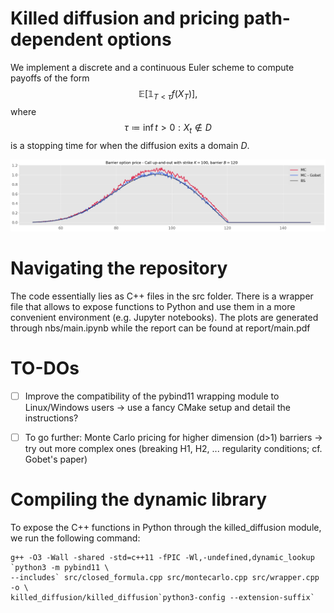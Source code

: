 # Killed diffusion and pricing path-dependent options

We implement a discrete and a continuous Euler scheme to compute payoffs of the form $$\mathbb{E}\left[\mathbb{1}_{T < \tau} f(X_T)\right],$$ where $$\tau \coloneqq \inf {{t > 0 : X_t \notin D }}$$ is a stopping time for when the diffusion exits a domain $D$.

![Call up-and-out price under Black-Scholes](report/img/cuo_mc.png)

# Navigating the repository

The code essentially lies as C++ files in the src folder. There is a wrapper file that allows to expose functions to Python and use them in a more convenient environment (e.g. Jupyter notebooks). The plots are generated through nbs/main.ipynb while the report can be found at report/main.pdf

# TO-DOs
- [ ] Improve the compatibility of the pybind11 wrapping module to Linux/Windows users -> use a fancy CMake setup and detail the instructions?
- [ ] To go further: Monte Carlo pricing for higher dimension (d>1) barriers -> try out more complex ones (breaking H1, H2, ... regularity conditions; cf. Gobet's paper)


# Compiling the dynamic library

To expose the C++ functions in Python through the killed_diffusion module, we run the following command:

```console
g++ -O3 -Wall -shared -std=c++11 -fPIC -Wl,-undefined,dynamic_lookup `python3 -m pybind11 \
--includes` src/closed_formula.cpp src/montecarlo.cpp src/wrapper.cpp -o \
killed_diffusion/killed_diffusion`python3-config --extension-suffix`
```
